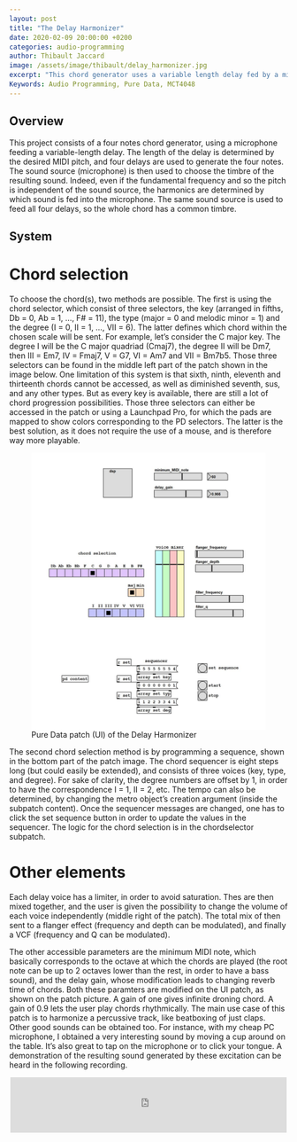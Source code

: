 ```yaml
---
layout: post
title: "The Delay Harmonizer"
date: 2020-02-09 20:00:00 +0200
categories: audio-programming
author: Thibault Jaccard
image: /assets/image/thibault/delay_harmonizer.jpg
excerpt: "This chord generator uses a variable length delay fed by a microphone input as sound source."
Keywords: Audio Programming, Pure Data, MCT4048
--- 
```


## Overview

This project consists of a four notes chord generator, using a microphone feeding a variable-length delay. The length of the delay is determined by the desired MIDI pitch, and four delays are used to generate the four notes. The sound source (microphone) is then used to choose the timbre of the resulting sound. Indeed, even if the fundamental frequency and so the pitch is independent of the sound source, the harmonics are determined by which sound is fed into the microphone. The same sound source is used to feed all four delays, so the whole chord has a common timbre.

## System
# Chord selection

To choose the chord(s), two methods are possible. The first is using the chord selector, which consist of three selectors, the key (arranged in fifths, Db = 0, Ab = 1, …, F# = 11), the type (major = 0 and melodic minor = 1) and the degree (I = 0, II = 1, …, VII = 6). The latter defines which chord within the chosen scale will be sent. For example, let’s consider the C major key. The degree I will be the C major quadriad (Cmaj7), the degree II will be Dm7, then III = Em7, IV = Fmaj7, V = G7, VI = Am7 and VII = Bm7b5. Those three selectors can be found in the middle left part of the patch shown in the image below. One limitation of this system is that sixth, ninth, eleventh and thirteenth chords cannot be accessed, as well as diminished seventh, sus, and any other types. But as every key is available, there are still a lot of chord progression possibilities. Those three selectors can either be accessed in the patch or using a Launchpad Pro, for which the pads are mapped to show colors corresponding to the PD selectors. The latter is the best solution, as it does not require the use of a mouse, and is therefore way more playable.

<figure>
 <img src="/assets/image/thibault/delay_harmonizer.jpg" align="center" alt="Pure Data patch"/>
 <figcaption>Pure Data patch (UI) of the Delay Harmonizer</figcaption>
</figure>

The second chord selection method is by programming a sequence, shown in the bottom part of the patch image. The chord sequencer is eight steps long (but could easily be extended), and consists of three voices (key, type, and degree). For sake of clarity, the degree numbers are offset by 1, in order to have the correspondence I = 1, II = 2, etc. The tempo can also be determined, by changing the metro object’s creation argument (inside the subpatch content). Once the sequencer messages are changed, one has to click the set sequence button in order to update the values in the sequencer. The logic for the chord selection is in the chordselector subpatch.

# Other elements

Each delay voice has a limiter, in order to avoid saturation. Thes are then mixed together, and the user is given the possibility to change the volume of each voice independently (middle right of the patch). The total mix of then sent to a flanger effect (frequency and depth can be modulated), and finally a VCF (frequency and Q can be modulated).

The other accessible parameters are the minimum MIDI note, which basically corresponds to the octave at which the chords are played (the root note can be up to 2 octaves lower than the rest, in order to have a bass sound), and the delay gain, whose modification leads to changing reverb time of chords. Both these paramters are modified on the UI patch, as shown on the patch picture. A gain of one gives infinite droning chord. A gain of 0.9 lets the user play chords rhythmically.
The main use case of this patch is to harmonize a percussive track, like beatboxing of just claps. Other good sounds can be obtained too. For instance, with my cheap PC microphone, I obtained a very interesting sound by moving a cup around on the table. It’s also great to tap on the microphone or to click your tongue. A demonstration of the resulting sound generated by these excitation can be heard in the following recording.

<p align="center">
  <iframe
     frameborder="0"
     width="500"
     height="100"
     src="https://drive.google.com/a/uio.no/file/d/1nKhz0qHHFbD54VChW34jXOoXg4Kuxb7r/preview?usp=sharing">
  </iframe>
</p>